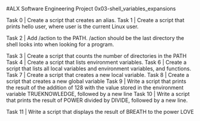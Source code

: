 #ALX Software Engineering Project 0x03-shell_variables_expansions

Task 0 | Create a script that creates an alias.
 Task 1 | Create a script that prints hello user, where user is the current Linux user.


Task 2 | Add /action to the PATH. /action should be the last directory the shell looks into when looking for a program.


 Task 3 | Create a script that counts the number of directories in the PATH
Task 4 | Create a script that lists environment variables.
 Task 6 | Create a script that lists all local variables and environment variables, and functions.
Task 7 | Create a script that creates a new local variable.
Task 8 | Create a script that creates a new global variable
 Task 9 | Write a script that prints the result of the addition of 128 with the value stored in the environment variable TRUEKNOWLEDGE, followed by a new line
Task 10 |  Write a script that prints the result of POWER divided by DIVIDE, followed by a new line.


 Task 11 | Write a script that displays the result of BREATH to the power LOVE


